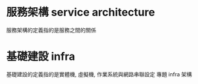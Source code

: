 # 服務架構 service architecture
服務架構的定義指的是服務之間的關係



# 基礎建設 infra 
基礎建設的定義指的是實體機, 虛擬機, 作業系統與網路串聯設定
專題 infra 架構

